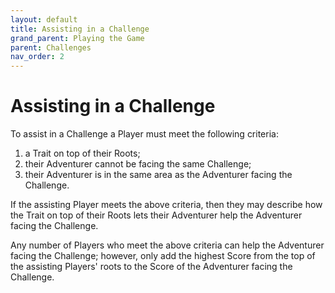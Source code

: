 ```yaml
---
layout: default
title: Assisting in a Challenge
grand_parent: Playing the Game
parent: Challenges
nav_order: 2
---
```


# Assisting in a Challenge

To assist in a Challenge a Player must meet the following criteria: 


1. a Trait on top of their Roots;
2. their Adventurer cannot be facing the same Challenge;
3. their Adventurer is in the same area as the Adventurer facing the Challenge.

If the assisting Player meets the above criteria, then they may describe how the Trait on top of their Roots lets their Adventurer help the Adventurer facing the Challenge. 

Any number of Players who meet the above criteria can help the Adventurer facing the Challenge; however, only add the highest Score from the top of the assisting Players' roots to the Score of the Adventurer facing the Challenge. 